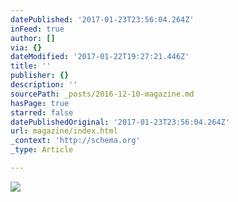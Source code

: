 ```yaml
---
datePublished: '2017-01-23T23:56:04.264Z'
inFeed: true
author: []
via: {}
dateModified: '2017-01-22T19:27:21.446Z'
title: ''
publisher: {}
description: ''
sourcePath: _posts/2016-12-10-magazine.md
hasPage: true
starred: false
datePublishedOriginal: '2017-01-23T23:56:04.264Z'
url: magazine/index.html
_context: 'http://schema.org'
_type: Article

---
```

![](https://the-grid-user-content.s3-us-west-2.amazonaws.com/426a0687-1aa1-4c2b-b396-ea647310648e.jpg)